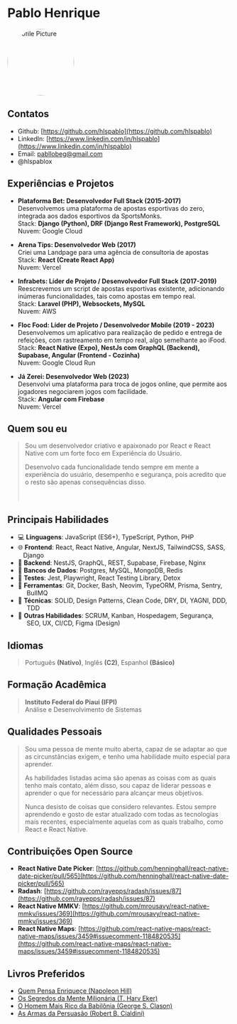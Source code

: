 
<link rel="stylesheet" href="https://cdnjs.cloudflare.com/ajax/libs/font-awesome/6.5.1/css/all.min.css">

# Pablo Henrique

<img src="https://avatars.githubusercontent.com/u/16579563?v=4" class="profile-picture" alt="Profile Picture" style="border-radius: 50%; width: 150px; height: 150px;"/>

## Contatos
- <i class="fas fa-github"></i> Github: [https://github.com/hlspablo](https://github.com/hlspablo)
- <i class="fas fa-linkedin"></i> LinkedIn: [https://www.linkedin.com/in/hlspablo](https://www.linkedin.com/in/hlspablo)
- <i class="fas fa-envelope"></i>  Email: pabllobeg@gmail.com
- <i class="fas fa-x-twitter"></i> @hlspablox

## Experiências e Projetos
- **Plataforma Bet: Desenvolvedor Full Stack (2015-2017)** <br />
  Desenvolvemos uma plataforma de apostas esportivas do zero, integrada aos dados esportivos da SportsMonks.<br />
  Stack: **Django (Python), DRF (Django Rest Framework), PostgreSQL**<br />
  Nuvem: Google Cloud<br />

- **Arena Tips: Desenvolvedor Web (2017)**  <br />
  Criei uma Landpage para uma agência de consultoria de apostas  <br />
  Stack: **React (Create React App)**  <br />
  Nuvem: Vercel <br /> 

- **Infrabets: Líder de Projeto / Desenvolvedor Full Stack (2017-2019)**<br />
  Reescrevemos um script de apostas esportivas existente, adicionando inúmeras funcionalidades, tais como apostas em tempo real.<br />
  Stack: **Laravel (PHP), Websockets, MySQL**<br />
  Nuvem: AWS<br />

- **Floc Food: Líder de Projeto / Desenvolvedor Mobile (2019 - 2023)**<br />
  Desenvolvemos um aplicativo para realização de pedido e entrega de refeições, com rastreamento em tempo real, algo semelhante ao iFood.<br />
  Stack: **React Native (Expo), NestJs com GraphQL (Backend), Supabase, Angular (Frontend - Cozinha)**<br />
  Nuvem: Google Cloud Run<br />

- **Já Zerei: Desenvolvedor Web (2023)**<br />
  Desenvolvi uma plataforma para troca de jogos online, que permite aos jogadores negociarem jogos com facilidade.<br />
  Stack: **Angular com Firebase**<br />
  Nuvem: Vercel<br />

## Quem sou eu
> Sou um desenvolvedor criativo e apaixonado por React e React Native com um forte foco em Experiência do Usuário.
>
> Desenvolvo cada funcionalidade tendo sempre em mente a experiência do usuário, desempenho e segurança, pois acredito que o resto são apenas consequências disso.
<br /><br /><br />

## Principais Habilidades
- 💻 **Linguagens**: JavaScript (ES6+), TypeScript, Python, PHP
- 🌐 **Frontend**: React, React Native, Angular, NextJS, TailwindCSS, SASS,
     &nbsp;&nbsp;&nbsp;Django
- 🔗 **Backend**: NestJS, GraphQL, REST, Supabase, Firebase, Nginx
- 💾 **Bancos de Dados**: Postgres, MySQL, MongoDB, Redis
- 🧪 **Testes**: Jest, Playwright, React Testing Library, Detox
- 🔧 **Ferramentas**: Git, Docker, Bash, Neovim, TypeORM, Prisma, Sentry,
      &nbsp;&nbsp;&nbsp;&nbsp;&nbsp;BullMQ
-   **Técnicas**: SOLID, Design Patterns, Clean Code, DRY, DI, YAGNI, DDD,
      &nbsp;&nbsp;&nbsp;&nbsp;&nbsp;TDD
-   **Outras Habilidades**: SCRUM, Kanban, Hospedagem, Segurança, 
      &nbsp;&nbsp;&nbsp;&nbsp;&nbsp;SEO, UX, CI/CD, Figma (Design)

## Idiomas 
> Português **(Nativo)**, Inglês **(C2)**, Espanhol **(Básico)**

## Formação Acadêmica
> **Instituto Federal do Píaui (IFPI)** <br />
> Análise e Desenvolvimento de Sistemas

## Qualidades Pessoais
> Sou uma pessoa de mente muito aberta, capaz de se adaptar ao que as circunstâncias exigem, e tenho uma habilidade muito especial para aprender.
>
> As habilidades listadas acima são apenas as coisas com as quais tenho mais contato, além disso, sou capaz de liderar pessoas e aprender o que for necessário para alcançar meus objetivos. 
>
> Nunca desisto de coisas que considero relevantes. Estou sempre aprendendo e gosto de estar atualizado com todas as tecnologias mais recentes, 
especialmente aquelas com as quais trabalho, como React e React Native.

## Contribuições Open Source
- **React Native Date Picker**: [https://github.com/henninghall/react-native-date-picker/pull/565](https://github.com/henninghall/react-native-date-picker/pull/565)
- **Radash**: [https://github.com/rayepps/radash/issues/87](https://github.com/rayepps/radash/issues/87)
- **React Native MMKV**: [https://github.com/mrousavy/react-native-mmkv/issues/369](https://github.com/mrousavy/react-native-mmkv/issues/369)
- **React Native Maps**: [https://github.com/react-native-maps/react-native-maps/issues/3459#issuecomment-1184820535](https://github.com/react-native-maps/react-native-maps/issues/3459#issuecomment-1184820535)

## Livros Preferidos
- [Quem Pensa Enriqueçe (Napoleon Hill)](https://www.amazon.com.br/Quem-Pensa-Enriquece-Legado-Napoleon/dp/8568014542)
- [Os Segredos da Mente Milionária (T. Harv Eker)](https://www.amazon.com.br/segredos-mente-milion%C3%A1ria-Harv-Eker/dp/8575422391)
- [O Homem Mais Rico da Babilônia (George S. Clason)](https://www.amazon.com.br/Homem-Mais-Rico-Babil%C3%B4nia/dp/8595081530)
- [As Armas da Persuasão (Robert B. Cialdini)](https://www.amazon.com.br/As-armas-persuas%C3%A3o-Robert-Cialdini/dp/8575428098)


